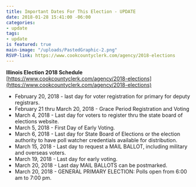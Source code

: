 ```yaml
---
title: Important Dates For This Election - UPDATE
date: 2018-01-28 15:41:00 -06:00
categories:
- update
tags:
- update
is featured: true
main-image: "/uploads/PastedGraphic-2.png"
RSVP-link: https://www.cookcountyclerk.com/agency/2018-elections
---
```


**Illinois Election 2018 Schedule**
[https://www.cookcountyclerk.com/agency/2018-elections](https://www.cookcountyclerk.com/agency/2018-elections)  


* February 20, 2018 - last day for voter registration for primary for deputy registrars. 
* February 21 thru March 20, 2018 - Grace Period Registration and Voting 
* March 4, 2018 - Last day for voters to register thru the state board of elections website. 
* March 5, 2018 - First Day of Early Voting. 
* March 6, 2018 - Last day for State Board of Elections or the election authority to have poll watcher credentials available for distribution. 
* March 15, 2018 - Last day to request a MAIL BALLOT, including military and overseas voters. 
* March 19, 2018 - Last day for early voting. 
* March 20, 2018 - Last day MAIL BALLOTS can be postmarked. 
* March 20, 2018 - GENERAL PRIMARY ELECTION: Polls open from 6:00 am to 7:00 pm. 

